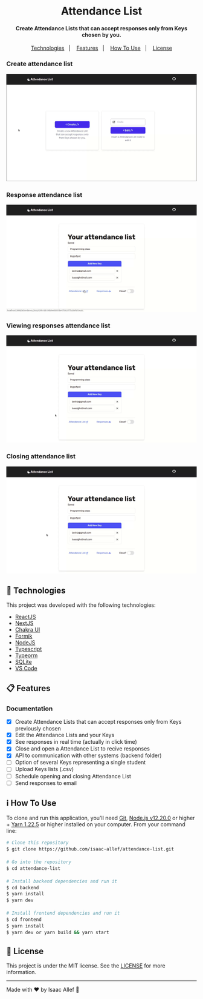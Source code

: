 <h1 align="center">
    Attendance List
</h1>

<h4 align="center">
  Create Attendance Lists that can accept responses only from Keys chosen by you.
</h4>


<p align="center">
  <a href="#rocket-technologies">Technologies</a>&nbsp;&nbsp;&nbsp;|&nbsp;&nbsp;&nbsp;
  <a href="#-features">Features</a>&nbsp;&nbsp;&nbsp;|&nbsp;&nbsp;&nbsp;
  <a href="#information_source-how-to-use">How To Use</a>&nbsp;&nbsp;&nbsp;|&nbsp;&nbsp;&nbsp;
  <a href="#memo-license">License</a>
</p>

### Create attendance list
![Create attendance list gif](https://github.com/isaac-allef/attendance-list/blob/main/public/attendance-list-creation.gif)
### Response attendance list
![Response attendance list gif](https://github.com/isaac-allef/attendance-list/blob/main/public/attendance-list-responses.gif)
### Viewing responses attendance list
![Create attendance list gif](https://github.com/isaac-allef/attendance-list/blob/main/public/attendance-list-view-responses.gif)
### Closing attendance list
![Response attendance list gif](https://github.com/isaac-allef/attendance-list/blob/main/public/attendance-list-closation.gif)

## :rocket: Technologies

This project was developed with the following technologies:

-  [ReactJS](https://reactjs.org/)
-  [NextJS](https://nextjs.org/)
-  [Chakra UI](https://chakra-ui.com/)
-  [Formik](https://formik.org/)
-  [NodeJS](https://nodejs.org/en/)
-  [Typescript](https://www.typescriptlang.org/)
-  [Typeorm](https://typeorm.io/#/)
-  [SQLite](https://www.sqlite.org/index.html)
-  [VS Code][vc]

## 📋 Features

### Documentation

- [x] Create Attendance Lists that can accept responses only from Keys previously chosen
- [x] Edit the Attendance Lists and your Keys
- [x] See responses in real time (actually in click time)
- [x] Close and open a Attendance List to recive responses
- [x] API to communication with other systems (backend folder)
- [ ] Option of several Keys representing a single student
- [ ] Upload Keys lists (.csv)
- [ ] Schedule opening and closing Attendance List
- [ ] Send responses to email

## :information_source: How To Use

To clone and run this application, you'll need [Git](https://git-scm.com), [Node.js v12.20.0][nodejs] or higher + [Yarn 1.22.5][yarn] or higher installed on your computer. From your command line:

```bash
# Clone this repository
$ git clone https://github.com/isaac-allef/attendance-list.git

# Go into the repository
$ cd attendance-list

# Install backend dependencies and run it
$ cd backend
$ yarn install
$ yarn dev

# Install frontend dependencies and run it
$ cd frontend
$ yarn install
$ yarn dev or yarn build && yarn start
```

## :memo: License
This project is under the MIT license. See the [LICENSE](LICENSE) for more information.

---

Made with ♥ by Isaac Allef :wave:

[nodejs]: https://nodejs.org/
[yarn]: https://yarnpkg.com/
[vc]: https://code.visualstudio.com/
